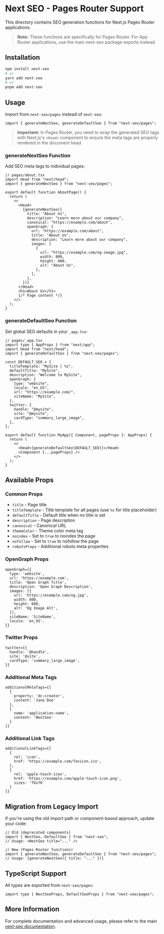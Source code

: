 # Next SEO - Pages Router Support

This directory contains SEO generation functions for Next.js Pages Router applications.

> **Note:** These functions are specifically for Pages Router. For App Router applications, use the main next-seo package exports instead.

## Installation

```bash
npm install next-seo
# or
yarn add next-seo
# or
pnpm add next-seo
```

## Usage

Import from `next-seo/pages` instead of `next-seo`:

```tsx
import { generateNextSeo, generateDefaultSeo } from "next-seo/pages";
```

> **Important:** In Pages Router, you need to wrap the generated SEO tags with Next.js's `<Head>` component to ensure the meta tags are properly rendered in the document head.

### generateNextSeo Function

Add SEO meta tags to individual pages:

```tsx
// pages/about.tsx
import Head from "next/head";
import { generateNextSeo } from "next-seo/pages";

export default function AboutPage() {
  return (
    <>
      <Head>
        {generateNextSeo({
          title: "About Us",
          description: "Learn more about our company",
          canonical: "https://example.com/about",
          openGraph: {
            url: "https://example.com/about",
            title: "About Us",
            description: "Learn more about our company",
            images: [
              {
                url: "https://example.com/og-image.jpg",
                width: 800,
                height: 600,
                alt: "About Us",
              },
            ],
          },
        })}
      </Head>
      <h1>About Us</h1>
      {/* Page content */}
    </>
  );
}
```

### generateDefaultSeo Function

Set global SEO defaults in your `_app.tsx`:

```tsx
// pages/_app.tsx
import type { AppProps } from "next/app";
import Head from "next/head";
import { generateDefaultSeo } from "next-seo/pages";

const DEFAULT_SEO = {
  titleTemplate: "MySite | %s",
  defaultTitle: "MySite",
  description: "Welcome to MySite",
  openGraph: {
    type: "website",
    locale: "en_US",
    url: "https://example.com/",
    siteName: "MySite",
  },
  twitter: {
    handle: "@mysite",
    site: "@mysite",
    cardType: "summary_large_image",
  },
};

export default function MyApp({ Component, pageProps }: AppProps) {
  return (
    <>
      <Head>{generateDefaultSeo(DEFAULT_SEO)}</Head>
      <Component {...pageProps} />
    </>
  );
}
```

## Available Props

### Common Props

- `title` - Page title
- `titleTemplate` - Title template for all pages (use `%s` for title placeholder)
- `defaultTitle` - Default title when no title is set
- `description` - Page description
- `canonical` - Canonical URL
- `themeColor` - Theme color meta tag
- `noindex` - Set to `true` to noindex the page
- `nofollow` - Set to `true` to nofollow the page
- `robotsProps` - Additional robots meta properties

### OpenGraph Props

```tsx
openGraph={{
  type: 'website',
  url: 'https://example.com',
  title: 'Open Graph Title',
  description: 'Open Graph Description',
  images: [{
    url: 'https://example.com/og.jpg',
    width: 800,
    height: 600,
    alt: 'Og Image Alt',
  }],
  siteName: 'SiteName',
  locale: 'en_US',
}}
```

### Twitter Props

```tsx
twitter={{
  handle: '@handle',
  site: '@site',
  cardType: 'summary_large_image',
}}
```

### Additional Meta Tags

```tsx
additionalMetaTags={[
  {
    property: 'dc:creator',
    content: 'Jane Doe'
  },
  {
    name: 'application-name',
    content: 'NextSeo'
  }
]}
```

### Additional Link Tags

```tsx
additionalLinkTags={[
  {
    rel: 'icon',
    href: 'https://example.com/favicon.ico',
  },
  {
    rel: 'apple-touch-icon',
    href: 'https://example.com/apple-touch-icon.png',
    sizes: '76x76'
  }
]}
```

## Migration from Legacy Import

If you're using the old import path or component-based approach, update your code:

```tsx
// Old (deprecated components)
import { NextSeo, DefaultSeo } from "next-seo";
// Usage: <NextSeo title="..." />

// New (Pages Router functions)
import { generateNextSeo, generateDefaultSeo } from "next-seo/pages";
// Usage: {generateNextSeo({ title: "..." })}
```

## TypeScript Support

All types are exported from `next-seo/pages`:

```tsx
import type { NextSeoProps, DefaultSeoProps } from "next-seo/pages";
```

## More Information

For complete documentation and advanced usage, please refer to the main [next-seo documentation](https://github.com/garmeeh/next-seo).
